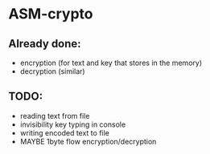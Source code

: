 # ASM-crypto

## Already done:
  - encryption (for text and key that stores in the memory)
  - decryption (similar)
## TODO:
  - reading text from file
  - invisibility key typing in console
  - writing encoded text to file
  - MAYBE 1byte flow encryption/decryption
